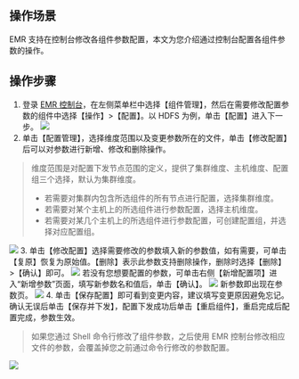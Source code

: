## 操作场景
EMR 支持在控制台修改各组件参数配置，本文为您介绍通过控制台配置各组件参数的操作。

## 操作步骤
1. 登录 [EMR 控制台](https://console.cloud.tencent.com/emr)，在左侧菜单栏中选择【组件管理】，然后在需要修改配置参数的组件中选择【操作】>【配置】。以 HDFS 为例，单击【配置】进入下一步。
![](https://main.qcloudimg.com/raw/1201009f394fc9453eb23f8265c6c18c.png)
2. 单击【配置管理】，选择维度范围以及变更参数所在的文件，单击【修改配置】后可以对参数进行新增、修改和删除操作。
>维度范围是对配置下发节点范围的定义，提供了集群维度、主机维度、配置组三个选择，默认为集群维度。
>- 若需要对集群内包含所选组件的所有节点进行配置，选择集群维度。
>- 若需要对某个主机上的所选组件进行参数配置，选择主机维度。
>- 若需要对某几个主机上的所选组件进行参数配置，可创建配置组，并选择对应配置组。
>
![](https://main.qcloudimg.com/raw/683de629ff0fdc130d76af389a6e8ee0.png)
3. 单击【修改配置】选择需要修改的参数填入新的参数值，如有需要，可单击【复原】恢复为原始值。【删除】表示此参数支持删除操作，删除时选择【删除】>【确认】即可。
![](https://main.qcloudimg.com/raw/9a005948931a0a46ac15b4d87b8a5d5e.png)
若没有您想要配置的参数，可单击右侧【新增配置项】进入“新增参数”页面，填写新参数名和值后，单击【确认】。
![](https://main.qcloudimg.com/raw/9d8ed6fbe5d6a9c454970809c029077a.png)
新参数即出现在参数页。
![](https://main.qcloudimg.com/raw/fd2925efe79ecb873b5270a199bcaf10.png)
4. 单击【保存配置】即可看到变更内容，建议填写变更原因避免忘记。确认无误后单击【保存并下发】，配置下发成功后单击【重启组件】，重启完成后配置完成，参数生效。
>如果您通过 Shell 命令行修改了组件参数，之后使用 EMR 控制台修改相应文件的参数，会覆盖掉您之前通过命令行修改的参数配置。
>
![](https://main.qcloudimg.com/raw/7eb976becea5d56bd973a3102ae0cf35.png)
